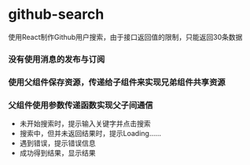 # github-search
使用React制作Github用户搜索，由于接口返回值的限制，只能返回30条数据

### 没有使用消息的发布与订阅
### 使用父组件保存资源，传递给子组件来实现兄弟组件共享资源
### 父组件使用参数传递函数实现父子间通信

- 未开始搜索时，提示输入关键字并点击搜索
- 搜索中，但并未返回结果时，提示Loading......
- 遇到错误，提示错误信息
- 成功得到结果，显示结果
